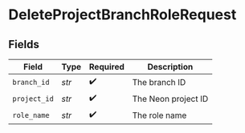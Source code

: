 # DeleteProjectBranchRoleRequest


## Fields

| Field               | Type                | Required            | Description         |
| ------------------- | ------------------- | ------------------- | ------------------- |
| `branch_id`         | *str*               | :heavy_check_mark:  | The branch ID       |
| `project_id`        | *str*               | :heavy_check_mark:  | The Neon project ID |
| `role_name`         | *str*               | :heavy_check_mark:  | The role name       |